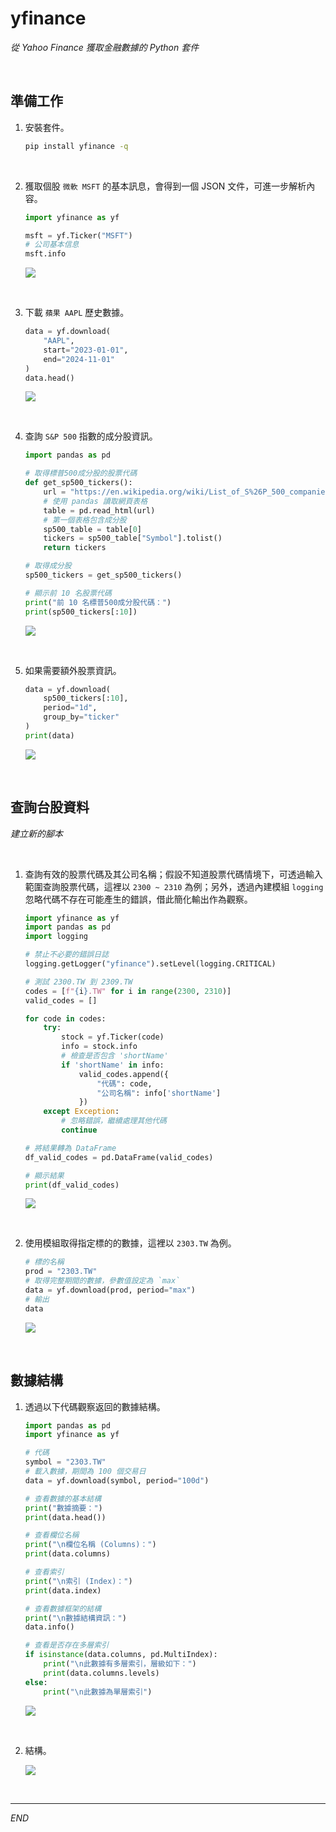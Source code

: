 # yfinance

_從 Yahoo Finance 獲取金融數據的 Python 套件_

<br>

## 準備工作

1. 安裝套件。

    ```bash
    pip install yfinance -q
    ```

<br>

2. 獲取個股 `微軟 MSFT` 的基本訊息，會得到一個 JSON 文件，可進一步解析內容。

    ```python
    import yfinance as yf

    msft = yf.Ticker("MSFT")
    # 公司基本信息
    msft.info
    ```

    ![](images/img_49.png)

<br>

3. 下載 `蘋果 AAPL` 歷史數據。

    ```python
    data = yf.download(
        "AAPL", 
        start="2023-01-01", 
        end="2024-11-01"
    )
    data.head()
    ```

    ![](images/img_50.png)

<br>

4. 查詢 `S&P 500` 指數的成分股資訊。

    ```python
    import pandas as pd

    # 取得標普500成分股的股票代碼
    def get_sp500_tickers():
        url = "https://en.wikipedia.org/wiki/List_of_S%26P_500_companies"
        # 使用 pandas 讀取網頁表格
        table = pd.read_html(url)
        # 第一個表格包含成分股
        sp500_table = table[0]
        tickers = sp500_table["Symbol"].tolist()
        return tickers

    # 取得成分股
    sp500_tickers = get_sp500_tickers()

    # 顯示前 10 名股票代碼
    print("前 10 名標普500成分股代碼：")
    print(sp500_tickers[:10])
    ```

    ![](images/img_51.png)

<br>

5. 如果需要額外股票資訊。

    ```python
    data = yf.download(
        sp500_tickers[:10], 
        period="1d", 
        group_by="ticker"
    )
    print(data)
    ```

    ![](images/img_52.png)

<br>

## 查詢台股資料

_建立新的腳本_

<br>

1. 查詢有效的股票代碼及其公司名稱；假設不知道股票代碼情境下，可透過輸入範圍查詢股票代碼，這裡以 `2300 ~ 2310` 為例；另外，透過內建模組 `logging` 忽略代碼不存在可能產生的錯誤，借此簡化輸出作為觀察。

    ```python
    import yfinance as yf
    import pandas as pd
    import logging

    # 禁止不必要的錯誤日誌
    logging.getLogger("yfinance").setLevel(logging.CRITICAL)
    
    # 測試 2300.TW 到 2309.TW
    codes = [f"{i}.TW" for i in range(2300, 2310)]
    valid_codes = []

    for code in codes:
        try:
            stock = yf.Ticker(code)
            info = stock.info
            # 檢查是否包含 'shortName'
            if 'shortName' in info:
                valid_codes.append({
                    "代碼": code, 
                    "公司名稱": info['shortName']
                })
        except Exception:
            # 忽略錯誤，繼續處理其他代碼
            continue

    # 將結果轉為 DataFrame
    df_valid_codes = pd.DataFrame(valid_codes)

    # 顯示結果
    print(df_valid_codes)
    ```

    ![](images/img_08.png)

<br>

2. 使用模組取得指定標的的數據，這裡以 `2303.TW` 為例。

    ```python
    # 標的名稱
    prod = "2303.TW"
    # 取得完整期間的數據，參數值設定為 `max`
    data = yf.download(prod, period="max")
    # 輸出
    data
    ```

    ![](images/img_09.png)

<br>

## 數據結構

1. 透過以下代碼觀察返回的數據結構。

    ```python
    import pandas as pd
    import yfinance as yf

    # 代碼
    symbol = "2303.TW"
    # 載入數據，期間為 100 個交易日
    data = yf.download(symbol, period="100d")

    # 查看數據的基本結構
    print("數據摘要：")
    print(data.head())

    # 查看欄位名稱
    print("\n欄位名稱 (Columns)：")
    print(data.columns)

    # 查看索引
    print("\n索引 (Index)：")
    print(data.index)

    # 查看數據框架的結構
    print("\n數據結構資訊：")
    data.info()

    # 查看是否存在多層索引
    if isinstance(data.columns, pd.MultiIndex):
        print("\n此數據有多層索引，層級如下：")
        print(data.columns.levels)
    else:
        print("\n此數據為單層索引")
    ```

    ![](images/img_10.png)

<br>

2. 結構。

    ![](images/img_11.png)

<br>

___

_END_